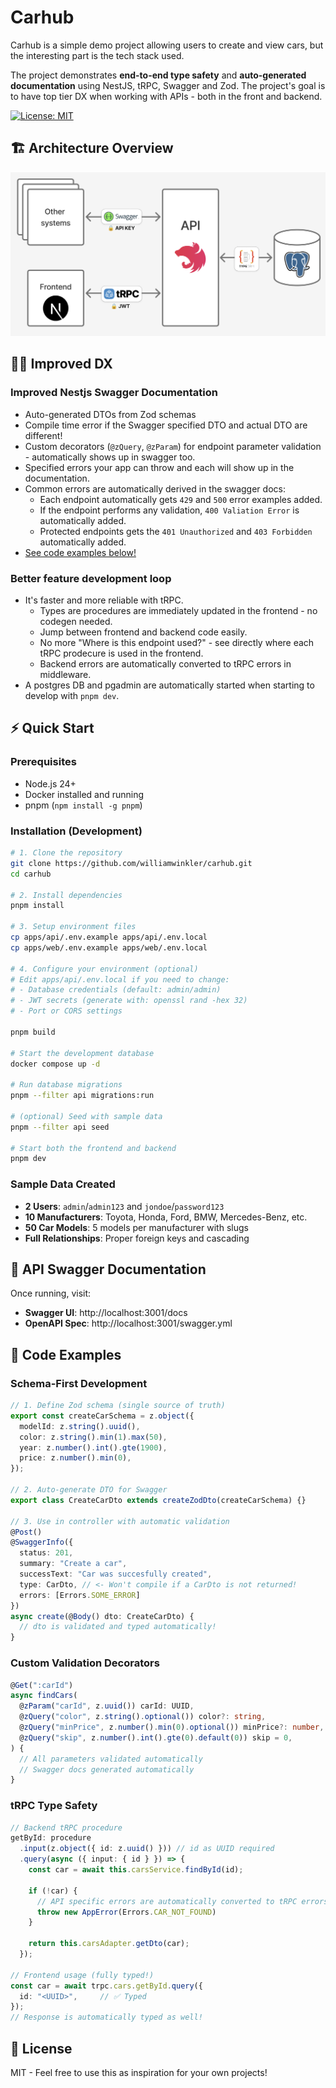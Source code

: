 # Carhub

Carhub is a simple demo project allowing users to create and view cars, but the interesting part is the tech stack used.

The project demonstrates **end-to-end type safety** and **auto-generated documentation** using NestJS, tRPC, Swagger and Zod. The project's goal is to have top tier DX when working with APIs - both in the front and backend.

[![License: MIT](https://img.shields.io/badge/License-MIT-yellow.svg)](https://opensource.org/licenses/MIT)

## 🏗️ Architecture Overview
![test](/docs/architecture.png)

## 🧑‍💻 Improved DX

### Improved Nestjs Swagger Documentation
- Auto-generated DTOs from Zod schemas
- Compile time error if the Swagger specified DTO and actual DTO are different!
- Custom decorators (`@zQuery`, `@zParam`) for endpoint parameter validation - automatically shows up in swagger too.
- Specified errors your app can throw and each will show up in the documentation.
- Common errors are automatically derived in the swagger docs:
  - Each endpoint automatically gets `429` and `500` error examples added.
  - If the endpoint performs any validation, `400 Valiation Error` is automatically added.
  - Protected endpoints gets the `401 Unauthorized` and `403 Forbidden` automatically added.
- [See code examples below!](#-code-examples)


### Better feature development loop
- It's faster and more reliable with tRPC.
  - Types are procedures are immediately updated in the frontend - no codegen needed.
  - Jump between frontend and backend code easily.
  - No more "Where is this endpoint used?" - see directly where each tRPC prodecure is used in the frontend.
  - Backend errors are automatically converted to tRPC errors in middleware.
- A postgres DB and pgadmin are automatically started when starting to develop with `pnpm dev`.

## ⚡ Quick Start

### Prerequisites
- Node.js 24+
- Docker installed and running
- pnpm (`npm install -g pnpm`)

### Installation (Development)

```bash
# 1. Clone the repository
git clone https://github.com/williamwinkler/carhub.git
cd carhub

# 2. Install dependencies
pnpm install

# 3. Setup environment files
cp apps/api/.env.example apps/api/.env.local
cp apps/web/.env.example apps/web/.env.local

# 4. Configure your environment (optional)
# Edit apps/api/.env.local if you need to change:
# - Database credentials (default: admin/admin)
# - JWT secrets (generate with: openssl rand -hex 32)
# - Port or CORS settings

pnpm build

# Start the development database
docker compose up -d

# Run database migrations
pnpm --filter api migrations:run

# (optional) Seed with sample data
pnpm --filter api seed

# Start both the frontend and backend
pnpm dev
```

### Sample Data Created
- **2 Users**: `admin`/`admin123` and `jondoe`/`password123`
- **10 Manufacturers**: Toyota, Honda, Ford, BMW, Mercedes-Benz, etc.
- **50 Car Models**: 5 models per manufacturer with slugs
- **Full Relationships**: Proper foreign keys and cascading

## 📖 API Swagger Documentation

Once running, visit:
- **Swagger UI**: http://localhost:3001/docs
- **OpenAPI Spec**: http://localhost:3001/swagger.yml

## 🎯 Code Examples

### Schema-First Development
```typescript
// 1. Define Zod schema (single source of truth)
export const createCarSchema = z.object({
  modelId: z.string().uuid(),
  color: z.string().min(1).max(50),
  year: z.number().int().gte(1900),
  price: z.number().min(0),
});

// 2. Auto-generate DTO for Swagger
export class CreateCarDto extends createZodDto(createCarSchema) {}

// 3. Use in controller with automatic validation
@Post()
@SwaggerInfo({
  status: 201,
  summary: "Create a car",
  successText: "Car was succesfully created",
  type: CarDto, // <- Won't compile if a CarDto is not returned!
  errors: [Errors.SOME_ERROR]
})
async create(@Body() dto: CreateCarDto) {
  // dto is validated and typed automatically!
}
```

### Custom Validation Decorators
```typescript
@Get(":carId")
async findCars(
  @zParam("carId", z.uuid()) carId: UUID,
  @zQuery("color", z.string().optional()) color?: string,
  @zQuery("minPrice", z.number().min(0).optional()) minPrice?: number,
  @zQuery("skip", z.number().int().gte(0).default(0)) skip = 0,
) {
  // All parameters validated automatically
  // Swagger docs generated automatically
}
```

### tRPC Type Safety
```typescript
// Backend tRPC procedure
getById: procedure
  .input(z.object({ id: z.uuid() })) // id as UUID required
  .query(async ({ input: { id } }) => {
    const car = await this.carsService.findById(id);

    if (!car) {
      // API specific errors are automatically converted to tRPC errors
      throw new AppError(Errors.CAR_NOT_FOUND)
    }

    return this.carsAdapter.getDto(car);
  });

// Frontend usage (fully typed!)
const car = await trpc.cars.getById.query({
  id: "<UUID>",     // ✅ Typed
});
// Response is automatically typed as well!
```

## 📄 License

MIT - Feel free to use this as inspiration for your own projects!
